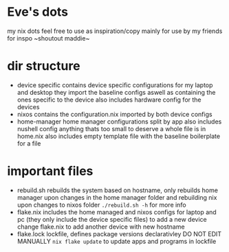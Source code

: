 # Eve's dots

my nix dots
feel free to use as inspiration/copy
mainly for use by my friends for inspo
~shoutout maddie~

# dir structure

- device specific
  contains device specific configurations for my laptop and desktop
  they import the baseline configs aswell as containing the ones specific to the device
  also includes hardware config for the devices
- nixos
  contains the configuration.nix imported by both device configs
- home-manager
  home manager configurations split by app
  also includes nushell config
  anything thats too small to deserve a whole file is in home.nix
  also includes empty template file with the baseline boilerplate for a file

# important files

- rebuild.sh
  rebuilds the system based on hostname,
  only rebuilds home manager upon changes in the home manager folder and rebuilding nix upon changes to nixos folder
  `./rebuild.sh -h` for more info
- flake.nix
  includes the home managed and nixos configs for laptop and pc (they only include the device specific files)
  to add a new device change flake.nix to add another device with new hostname
- flake.lock
  lockfile, defines package versions declarativley
  DO NOT EDIT MANUALLY
  `nix flake update` to update apps and programs in lockfile
